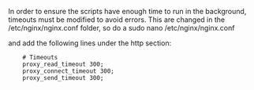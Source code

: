 In order to ensure the scripts have enough time to run in the background, timeouts must be modified to avoid errors.
This are changed in the /etc/nginx/nginx.conf folder, so do a sudo nano /etc/nginx/nginx.conf

and add the following lines under the http section:

        # Timeouts
        proxy_read_timeout 300;
        proxy_connect_timeout 300;
        proxy_send_timeout 300;